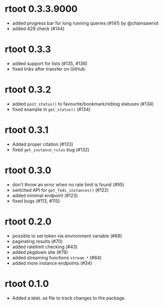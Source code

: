# rtoot 0.3.3.9000

* added progress bar for long running queries (#141) by @chainsawriot
* added 429 check (#144)

# rtoot 0.3.3

* added support for lists (#135, #136)
* fixed links after transfer on GitHub 

# rtoot 0.3.2

* added `post_status()` to favourite/bookmark/reblog statuses (#134)
* fixed example in `get_status()` (#134)

# rtoot 0.3.1

* Added proper citation (#133)
* fixed `get_instance_rules` bug (#132)

# rtoot 0.3.0

* don't throw an error when no rate limit is found (#95)
* switched API for `get_fedi_instances()` (#122)
* added minimal endpoint (#123)
* fixed bugs (#113, #115)

# rtoot 0.2.0

* possible to set token via environment variable (#68)
* paginating results (#70)
* added ratelimit checking (#43)
* added pkgdown site (#79)
* added streaming functions `stream_*` (#84)
* added more instance endpoints (#34)

# rtoot 0.1.0

* Added a `NEWS.md` file to track changes to the package.

